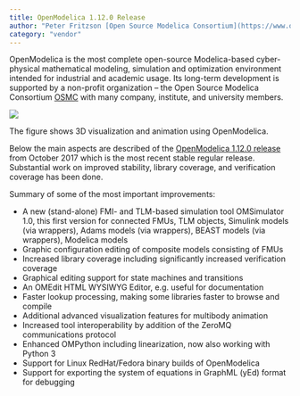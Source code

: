 ```yaml
---
title: OpenModelica 1.12.0 Release
author: "Peter Fritzson [Open Source Modelica Consortium](https://www.openmodelica.org/)"
category: "vendor"
---
```


OpenModelica is the most complete open-source Modelica-based cyber-physical mathematical modeling,
simulation and optimization environment intended for industrial and academic usage.
Its long-term development is supported by a non-profit organization – the Open Source Modelica Consortium [OSMC](https://www.openmodelica.org/)
with many company, institute, and university members.

![](https://openmodelica.github.io/OpenModelica-Resources/images/2017-3DAnimation-V6Engine.jpg)

The figure shows 3D visualization and animation using OpenModelica.

Below the main aspects are described of the [OpenModelica 1.12.0 release](https://openmodelica.org/doc/OpenModelicaUsersGuide/v1.12.0/) from October 2017 which is the most recent stable regular release.
Substantial work on improved stability, library coverage, and verification coverage has been done.

Summary of some of the most important improvements:

- A new (stand-alone) FMI- and TLM-based simulation tool OMSimulator 1.0, this first version for connected FMUs, TLM objects,
  Simulink models (via wrappers), Adams models (via wrappers), BEAST models (via wrappers), Modelica models
- Graphic configuration editing of composite models consisting of FMUs
- Increased library coverage including significantly increased verification coverage
- Graphical editing support for state machines and transitions
- An OMEdit HTML WYSIWYG Editor, e.g. useful for documentation
- Faster lookup processing, making some libraries faster to browse and compile
- Additional advanced visualization features for multibody animation
- Increased tool interoperability by addition of the ZeroMQ communications protocol
- Enhanced OMPython including linearization, now also working with Python 3
- Support for Linux RedHat/Fedora binary builds of OpenModelica
- Support for exporting the system of equations in GraphML (yEd) format for debugging

